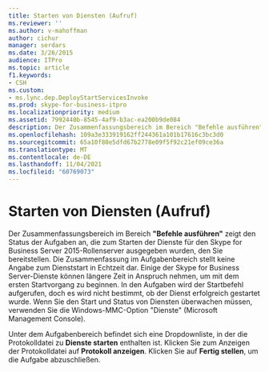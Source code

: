 ```yaml
---
title: Starten von Diensten (Aufruf)
ms.reviewer: ''
ms.author: v-mahoffman
author: cichur
manager: serdars
ms.date: 3/26/2015
audience: ITPro
ms.topic: article
f1.keywords:
- CSH
ms.custom:
- ms.lync.dep.DeployStartServicesInvoke
ms.prod: skype-for-business-itpro
ms.localizationpriority: medium
ms.assetid: 7992440b-8545-4af9-b3ac-ea200b9de084
description: Der Zusammenfassungsbereich im Bereich "Befehle ausführen" zeigt den Status der Aufgaben an, die zum Starten der Dienste für den Skype for Business Server 2015-Rollenserver ausgegeben wurden, den Sie bereitstellen. Die Zusammenfassung im Aufgabenbereich stellt keine Angabe zum Dienststart in Echtzeit dar. Einige der Skype for Business Server-Dienste können längere Zeit in Anspruch nehmen, um mit dem ersten Startvorgang zu beginnen. In den Aufgaben wird der Startbefehl aufgerufen, doch es wird nicht bestimmt, ob der Dienst erfolgreich gestartet wurde. Wenn Sie den Start und Status von Diensten überwachen müssen, verwenden Sie die Windows-MMC-Option "Dienste" (Microsoft Management Console).
ms.openlocfilehash: 109a3e333919162ff244361a101b17616c3bc3d0
ms.sourcegitcommit: 65a10f80e5dfd67b2778e09f5f92c21ef09ce36a
ms.translationtype: MT
ms.contentlocale: de-DE
ms.lasthandoff: 11/04/2021
ms.locfileid: "60769073"
---
```

# <a name="start-services-invoke"></a>Starten von Diensten (Aufruf)
 
Der Zusammenfassungsbereich im Bereich **"Befehle ausführen"** zeigt den Status der Aufgaben an, die zum Starten der Dienste für den Skype for Business Server 2015-Rollenserver ausgegeben wurden, den Sie bereitstellen. Die Zusammenfassung im Aufgabenbereich stellt keine Angabe zum Dienststart in Echtzeit dar. Einige der Skype for Business Server-Dienste können längere Zeit in Anspruch nehmen, um mit dem ersten Startvorgang zu beginnen. In den Aufgaben wird der Startbefehl aufgerufen, doch es wird nicht bestimmt, ob der Dienst erfolgreich gestartet wurde. Wenn Sie den Start und Status von Diensten überwachen müssen, verwenden Sie die Windows-MMC-Option "Dienste" (Microsoft Management Console).
  
Unter dem Aufgabenbereich befindet sich eine Dropdownliste, in der die Protokolldatei zu **Dienste starten** enthalten ist. Klicken Sie zum Anzeigen der Protokolldatei auf **Protokoll anzeigen**. Klicken Sie auf **Fertig stellen**, um die Aufgabe abzuschließen.
  

